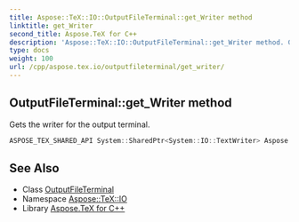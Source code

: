 ```yaml
---
title: Aspose::TeX::IO::OutputFileTerminal::get_Writer method
linktitle: get_Writer
second_title: Aspose.TeX for C++
description: 'Aspose::TeX::IO::OutputFileTerminal::get_Writer method. Gets the writer for the output terminal in C++.'
type: docs
weight: 100
url: /cpp/aspose.tex.io/outputfileterminal/get_writer/
---
```

## OutputFileTerminal::get_Writer method


Gets the writer for the output terminal.

```cpp
ASPOSE_TEX_SHARED_API System::SharedPtr<System::IO::TextWriter> Aspose::TeX::IO::OutputFileTerminal::get_Writer() override
```

## See Also

* Class [OutputFileTerminal](../)
* Namespace [Aspose::TeX::IO](../../)
* Library [Aspose.TeX for C++](../../../)
